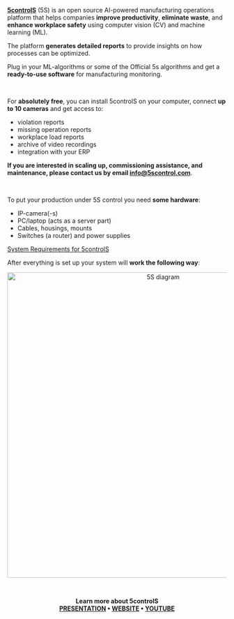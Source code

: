 **[5controlS](https://5controls.com/)** (5S) is an open source AI-powered manufacturing operations platform that helps companies **improve productivity**, **eliminate waste**, and **enhance workplace safety** using computer vision (CV) and machine learning (ML).

The platform **generates detailed reports** to provide insights on how processes can be optimized.

Plug in your ML-algorithms or some of the Official 5s algorithms and get a **ready-to-use software** for manufacturing monitoring.

<br>

For **absolutely free**, you can install 5controlS on your computer, connect **up to 10 cameras** and get access to:
- violation reports
- missing operation reports
- workplace load reports
- archive of video recordings
- integration with your ERP 

**If you are interested in scaling up, commissioning assistance, and maintenance, please contact us by email info@5scontrol.com**.

<br>

To put your production under 5S control you need **some hardware**: 
- IP-camera(-s)<br> 
- PC/laptop (acts as a server part)<br>
- Сables, housings, mounts<br>
- Switches (a router) and power supplies<br>

[System Requirements for 5controlS](https://github.com/5sControl/5s-user-documentation/wiki/0.-System-Requirements)

After everything is set up your system will **work the following way**:

<p align='center'>
<img width="700" alt="5S diagram" src="https://github.com/5sControl/.github/assets/131950264/3c3d0a88-338d-47d9-a859-30f3de9ddf27">
</p>


<br>

<div align='center'>
  
**Learn more about 5controlS<br>
[PRESENTATION](https://docs.google.com/presentation/d/1s6lglaP1xEl5JKceF5jyWl48veKENmfZ8EkC54rYZuc/edit#slide=id.g2462e1f2149_0_337) •
[WEBSITE](https://5controls.com/) •
[YOUTUBE](https://www.youtube.com/@5scontrol)**


</div>


